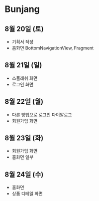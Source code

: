 # Bunjang

## 8월 20일 (토)
- 기획서 작성
- 홈화면 BottomNavigationView, Fragment

## 8월 21일 (일)
- 스플래쉬 화면
- 로그인 화면

## 8월 22일 (월)
- 다른 방법으로 로그인 다이알로그
- 회원가입 화면

## 8월 23일 (화)
- 회원가입 화면
- 홈화면 일부

## 8월 24일 (수)
- 홈화면
- 상품 디테일 화면
